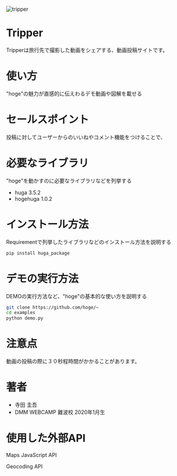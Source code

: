 ![tripper](https://user-images.githubusercontent.com/58387312/78153447-06f67700-7476-11ea-8f17-7895097336ae.jpg)

# Tripper
 
Tripperは旅行先で撮影した動画をシェアする、動画投稿サイトです。
 
# 使い方
 
"hoge"の魅力が直感的に伝えわるデモ動画や図解を載せる
 
# セールスポイント
 
投稿に対してユーザーからのいいねやコメント機能をつけることで、
 
# 必要なライブラリ
 
"hoge"を動かすのに必要なライブラリなどを列挙する
 
* huga 3.5.2
* hogehuga 1.0.2
 
# インストール方法
 
Requirementで列挙したライブラリなどのインストール方法を説明する
 
```bash
pip install huga_package
```
 
# デモの実行方法
 
DEMOの実行方法など、"hoge"の基本的な使い方を説明する
 
```bash
git clone https://github.com/hoge/~
cd examples
python demo.py
```
 
# 注意点
 
動画の投稿の際に３０秒程時間がかかることがあります。
 
# 著者
  
* 寺田 圭吾
* DMM WEBCAMP 難波校 2020年1月生　
 
# 使用した外部API

Maps JavaScript API

Geocoding API

 
